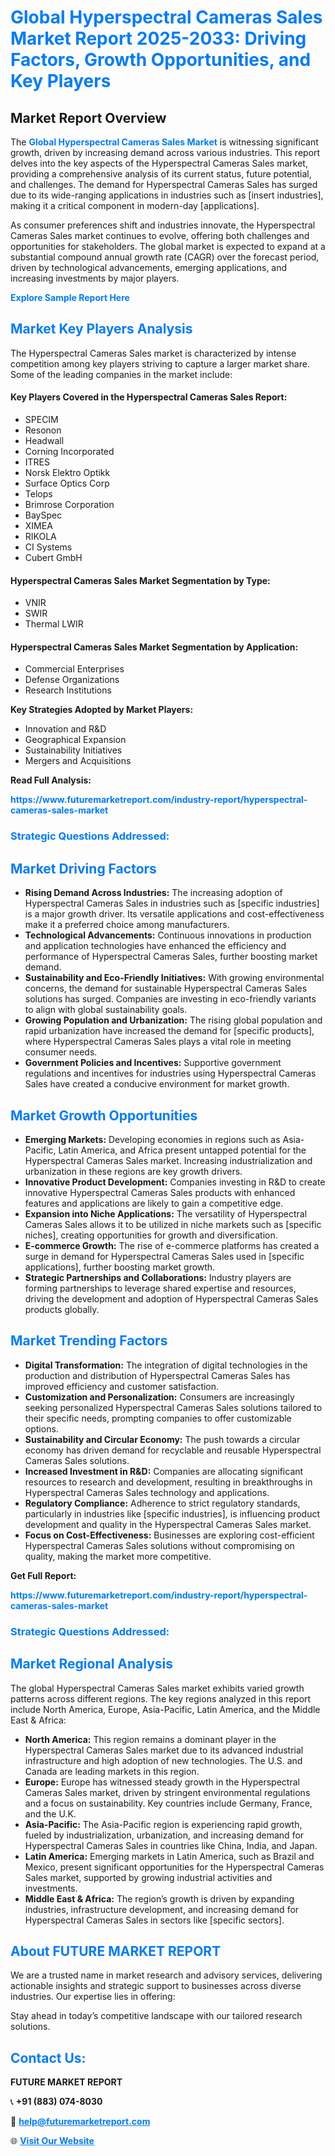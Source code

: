 <h1 style="color: #007BFF;">Global Hyperspectral Cameras Sales Market Report 2025-2033: Driving Factors, Growth Opportunities, and Key Players</h1>

<section id="overview">
<h2>Market Report Overview</h2>
<p>The <a href="https://www.futuremarketreport.com/industry-report/hyperspectral-cameras-sales-market" style="color: #007BFF; text-decoration: none;"><strong>Global Hyperspectral Cameras Sales Market</strong></a> is witnessing significant growth, driven by increasing demand across various industries. This report delves into the key aspects of the Hyperspectral Cameras Sales market, providing a comprehensive analysis of its current status, future potential, and challenges. The demand for Hyperspectral Cameras Sales has surged due to its wide-ranging applications in industries such as [insert industries], making it a critical component in modern-day [applications].</p>
<p>As consumer preferences shift and industries innovate, the Hyperspectral Cameras Sales market continues to evolve, offering both challenges and opportunities for stakeholders. The global market is expected to expand at a substantial compound annual growth rate (CAGR) over the forecast period, driven by technological advancements, emerging applications, and increasing investments by major players.</p>
</section>

<section id="overview">
<p><a href="https://www.futuremarketreport.com/request-sample/reportId=109162" style="color: #007BFF; text-decoration: none;"><strong>Explore Sample Report Here</strong></a></p>
</section>

<section id="key-players">
<h2 style="color: #007BFF;">Market Key Players Analysis</h2>
<p>The Hyperspectral Cameras Sales market is characterized by intense competition among key players striving to capture a larger market share. Some of the leading companies in the market include:</p>
<h4>Key Players Covered in the Hyperspectral Cameras Sales Report:</h4>
<ul><li>SPECIM</li><li>Resonon</li><li>Headwall</li><li>Corning Incorporated</li><li>ITRES</li><li>Norsk Elektro Optikk</li><li>Surface Optics Corp</li><li>Telops</li><li>Brimrose Corporation</li><li>BaySpec</li><li>XIMEA</li><li>RIKOLA</li><li>CI Systems</li><li>Cubert GmbH</li></ul>
<h4>Hyperspectral Cameras Sales Market Segmentation by Type:</h4>
<ul><li>VNIR</li><li>SWIR</li><li>Thermal LWIR</li></ul>

<h4>Hyperspectral Cameras Sales Market Segmentation by Application:</h4>
<ul><li>Commercial Enterprises</li><li>Defense Organizations</li><li>Research Institutions</li></ul>
<p><strong>Key Strategies Adopted by Market Players:</strong></p>
<ul>
<li>Innovation and R&D</li>
<li>Geographical Expansion</li>
<li>Sustainability Initiatives</li>
<li>Mergers and Acquisitions</li>
</ul>
</section>

<section>
<p><strong>Read Full Analysis: </strong></p><a href="https://www.futuremarketreport.com/industry-report/hyperspectral-cameras-sales-market" style="color: #007BFF; text-decoration: none;"><strong>https://www.futuremarketreport.com/industry-report/hyperspectral-cameras-sales-market</strong></a>
<h3 style="color: #007BFF;">Strategic Questions Addressed:</h3>
</section>

<section id="driving-factors">
<h2 style="color: #007BFF;">Market Driving Factors</h2>
<ul>
<li><strong>Rising Demand Across Industries:</strong> The increasing adoption of Hyperspectral Cameras Sales in industries such as [specific industries] is a major growth driver. Its versatile applications and cost-effectiveness make it a preferred choice among manufacturers.</li>
<li><strong>Technological Advancements:</strong> Continuous innovations in production and application technologies have enhanced the efficiency and performance of Hyperspectral Cameras Sales, further boosting market demand.</li>
<li><strong>Sustainability and Eco-Friendly Initiatives:</strong> With growing environmental concerns, the demand for sustainable Hyperspectral Cameras Sales solutions has surged. Companies are investing in eco-friendly variants to align with global sustainability goals.</li>
<li><strong>Growing Population and Urbanization:</strong> The rising global population and rapid urbanization have increased the demand for [specific products], where Hyperspectral Cameras Sales plays a vital role in meeting consumer needs.</li>
<li><strong>Government Policies and Incentives:</strong> Supportive government regulations and incentives for industries using Hyperspectral Cameras Sales have created a conducive environment for market growth.</li>
</ul>
</section>

<section id="growth-opportunities">
<h2 style="color: #007BFF;">Market Growth Opportunities</h2>
<ul>
<li><strong>Emerging Markets:</strong> Developing economies in regions such as Asia-Pacific, Latin America, and Africa present untapped potential for the Hyperspectral Cameras Sales market. Increasing industrialization and urbanization in these regions are key growth drivers.</li>
<li><strong>Innovative Product Development:</strong> Companies investing in R&D to create innovative Hyperspectral Cameras Sales products with enhanced features and applications are likely to gain a competitive edge.</li>
<li><strong>Expansion into Niche Applications:</strong> The versatility of Hyperspectral Cameras Sales allows it to be utilized in niche markets such as [specific niches], creating opportunities for growth and diversification.</li>
<li><strong>E-commerce Growth:</strong> The rise of e-commerce platforms has created a surge in demand for Hyperspectral Cameras Sales used in [specific applications], further boosting market growth.</li>
<li><strong>Strategic Partnerships and Collaborations:</strong> Industry players are forming partnerships to leverage shared expertise and resources, driving the development and adoption of Hyperspectral Cameras Sales products globally.</li>
</ul>
</section>

<section id="trending-factors">
<h2 style="color: #007BFF;">Market Trending Factors</h2>
<ul>
<li><strong>Digital Transformation:</strong> The integration of digital technologies in the production and distribution of Hyperspectral Cameras Sales has improved efficiency and customer satisfaction.</li>
<li><strong>Customization and Personalization:</strong> Consumers are increasingly seeking personalized Hyperspectral Cameras Sales solutions tailored to their specific needs, prompting companies to offer customizable options.</li>
<li><strong>Sustainability and Circular Economy:</strong> The push towards a circular economy has driven demand for recyclable and reusable Hyperspectral Cameras Sales solutions.</li>
<li><strong>Increased Investment in R&D:</strong> Companies are allocating significant resources to research and development, resulting in breakthroughs in Hyperspectral Cameras Sales technology and applications.</li>
<li><strong>Regulatory Compliance:</strong> Adherence to strict regulatory standards, particularly in industries like [specific industries], is influencing product development and quality in the Hyperspectral Cameras Sales market.</li>
<li><strong>Focus on Cost-Effectiveness:</strong> Businesses are exploring cost-efficient Hyperspectral Cameras Sales solutions without compromising on quality, making the market more competitive.</li>
</ul>
</section>

<section>
<p><strong>Get Full Report: </strong></p><a href="https://www.futuremarketreport.com/industry-report/hyperspectral-cameras-sales-market" style="color: #007BFF; text-decoration: none;"><strong>https://www.futuremarketreport.com/industry-report/hyperspectral-cameras-sales-market</strong></a>
<h3 style="color: #007BFF;">Strategic Questions Addressed:</h3>
</section>


<section id="regional-analysis">
<h2 style="color: #007BFF;">Market Regional Analysis</h2>
<p>The global Hyperspectral Cameras Sales market exhibits varied growth patterns across different regions. The key regions analyzed in this report include North America, Europe, Asia-Pacific, Latin America, and the Middle East & Africa:</p>
<ul>
<li><strong>North America:</strong> This region remains a dominant player in the Hyperspectral Cameras Sales market due to its advanced industrial infrastructure and high adoption of new technologies. The U.S. and Canada are leading markets in this region.</li>
<li><strong>Europe:</strong> Europe has witnessed steady growth in the Hyperspectral Cameras Sales market, driven by stringent environmental regulations and a focus on sustainability. Key countries include Germany, France, and the U.K.</li>
<li><strong>Asia-Pacific:</strong> The Asia-Pacific region is experiencing rapid growth, fueled by industrialization, urbanization, and increasing demand for Hyperspectral Cameras Sales in countries like China, India, and Japan.</li>
<li><strong>Latin America:</strong> Emerging markets in Latin America, such as Brazil and Mexico, present significant opportunities for the Hyperspectral Cameras Sales market, supported by growing industrial activities and investments.</li>
<li><strong>Middle East & Africa:</strong> The region’s growth is driven by expanding industries, infrastructure development, and increasing demand for Hyperspectral Cameras Sales in sectors like [specific sectors].</li>
</ul>
</section>

<footer>
<h2 style="color: #007BFF;">About FUTURE MARKET REPORT</h2>
<p>We are a trusted name in market research and advisory services, delivering actionable insights and strategic support to businesses across diverse industries. Our expertise lies in offering:</p>

<p>Stay ahead in today’s competitive landscape with our tailored research solutions.</p>

<h2 style="color: #007BFF;">Contact Us:</h2>
<p><strong>FUTURE MARKET REPORT</strong></p>
<p>📞 <strong>+91 (883) 074-8030</strong></p>
<p>📧 <strong><a href="mailto:help@futuremarketreport.com" style="color: #007BFF;">help@futuremarketreport.com</a></strong></p>
<p>🌐 <strong><a href="https://www.futuremarketreport.com/" style="color: #007BFF;">Visit Our Website</a></strong></p>
</footer>